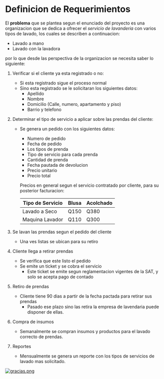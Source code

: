 # Definicion de Requerimientos

El **problema** que se plantea segun el enunciado del proyecto es una organizacion que se dedica a ofrecer el _servicio de lavanderia_ con varios tipos de lavado, los cuales se describen a continuacion:

- Lavado a mano
- Lavado con la lavadora

por lo que desde las perspectiva de la organizacion se necesita saber lo siguiente:

1. Verificar si el cliente ya esta registrado o no:

   - Si esta registrado sigue el proceso normal
   - Sino esta registrado se le solicitaran los siguientes datos:
     - Apellido
     - Nombre
     - Domicilio (Calle, numero, apartamento y piso)
     - Barrio y telefono

2. Determinar el tipo de servicio a aplicar sobre las prendas del cliente:

   - Se genera un pedido con los siguientes datos:
     - Numero de pedido
     - Fecha de pedido
     - Los tipos de prenda
     - Tipo de servicio para cada prenda
     - Cantidad de prenda
     - Fecha pautada de devolucion
     * Precio unitario
     * Precio total

      Precios en general segun el servicio contratado por cliente, para su posterior facturacion:

      | Tipo de Servicio | Blusa | Acolchado |
      | ---------------- | ----- | --------- |
      | Lavado a Seco    | Q150  | Q380      |
      | Maquina Lavador  | Q110  | Q300      |

3. Se lavan las prendas segun el pedido del cliente

   - Una ves listas se ubican para su retiro

4. Cliente llega a retirar prendas

   - Se verifica que este listo el pedido
   - Se emite un ticket y se cobra el servicio
     - Este ticket se emite segun reglamentacion vigentes de la SAT, y solo se acepta pago de contado

5. Retiro de prendas

   - Cliente tiene 90 dias a partir de la fecha pactada para retirar sus prendas
     - Pasado ese plazo sino las retira la empresa de lavendaria puede disponer de ellas.

6. Compra de insumos

   - Semanalmente se compran insumos y productos para el lavado correcto de prendas.

7. Reportes
   - Mensualmente se genera un reporte con los tipos de servicios de lavado mas solicitado.

[![gracias.png](https://i.postimg.cc/zGcw6gQV/gracias.png)](https://postimg.cc/rD5ttKMk)
